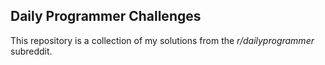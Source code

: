 ## Daily Programmer Challenges

This repository is a collection of my solutions from the _r/dailyprogrammer_ subreddit.

